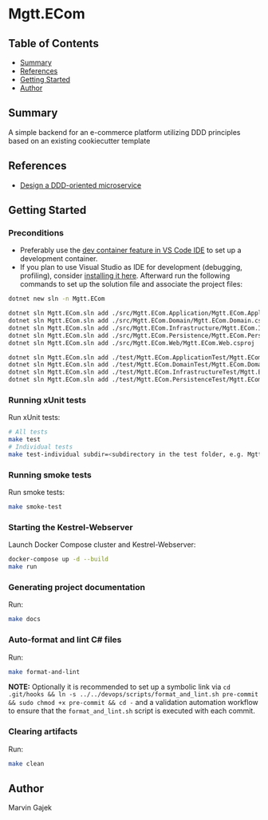 # Mgtt.ECom

## Table of Contents

- [Summary](#summary)
- [References](#references)
- [Getting Started](#getting-started)
- [Author](#author)

## Summary

A simple backend for an e-commerce platform utilizing DDD principles based on an existing cookiecutter template

## References

- [Design a DDD-oriented microservice](https://learn.microsoft.com/en-us/dotnet/architecture/microservices/microservice-ddd-cqrs-patterns/ddd-oriented-microservice)

## Getting Started

### Preconditions

- Preferably use the [dev container feature in VS Code IDE](https://code.visualstudio.com/docs/devcontainers/containers) to set up a development container. 
- If you plan to use Visual Studio as IDE for development (debugging, profiling), consider [installing it here](https://visualstudio.microsoft.com/). Afterward run the following commands to set up the solution file and associate the project files:

```sh
dotnet new sln -n Mgtt.ECom

dotnet sln Mgtt.ECom.sln add ./src/Mgtt.ECom.Application/Mgtt.ECom.Application.csproj
dotnet sln Mgtt.ECom.sln add ./src/Mgtt.ECom.Domain/Mgtt.ECom.Domain.csproj
dotnet sln Mgtt.ECom.sln add ./src/Mgtt.ECom.Infrastructure/Mgtt.ECom.Infrastructure.csproj
dotnet sln Mgtt.ECom.sln add ./src/Mgtt.ECom.Persistence/Mgtt.ECom.Persistence.csproj
dotnet sln Mgtt.ECom.sln add ./src/Mgtt.ECom.Web/Mgtt.ECom.Web.csproj

dotnet sln Mgtt.ECom.sln add ./test/Mgtt.ECom.ApplicationTest/Mgtt.ECom.ApplicationTest.csproj
dotnet sln Mgtt.ECom.sln add ./test/Mgtt.ECom.DomainTest/Mgtt.ECom.DomainTest.csproj
dotnet sln Mgtt.ECom.sln add ./test/Mgtt.ECom.InfrastructureTest/Mgtt.ECom.InfrastructureTest.csproj
dotnet sln Mgtt.ECom.sln add ./test/Mgtt.ECom.PersistenceTest/Mgtt.ECom.PersistenceTest.csproj
```

### Running xUnit tests

Run xUnit tests:

```sh
# All tests
make test
# Individual tests
make test-individual subdir=<subdirectory in the test folder, e.g. Mgtt.ECom.ApplicationTest>
```

### Running smoke tests

Run smoke tests:

```sh
make smoke-test
```

### Starting the Kestrel-Webserver

Launch Docker Compose cluster and Kestrel-Webserver:

```sh
docker-compose up -d --build 
make run
```

### Generating project documentation

Run:

```sh
make docs
```
### Auto-format and lint C# files

Run:

```sh
make format-and-lint
```

**NOTE:** Optionally it is recommended to set up a symbolic link via `cd .git/hooks && ln -s ../../devops/scripts/format_and_lint.sh pre-commit && sudo chmod +x pre-commit && cd -` and a validation automation workflow to ensure that the `format_and_lint.sh` script is executed with each commit.

### Clearing artifacts

Run:

```sh
make clean
```

## Author

Marvin Gajek